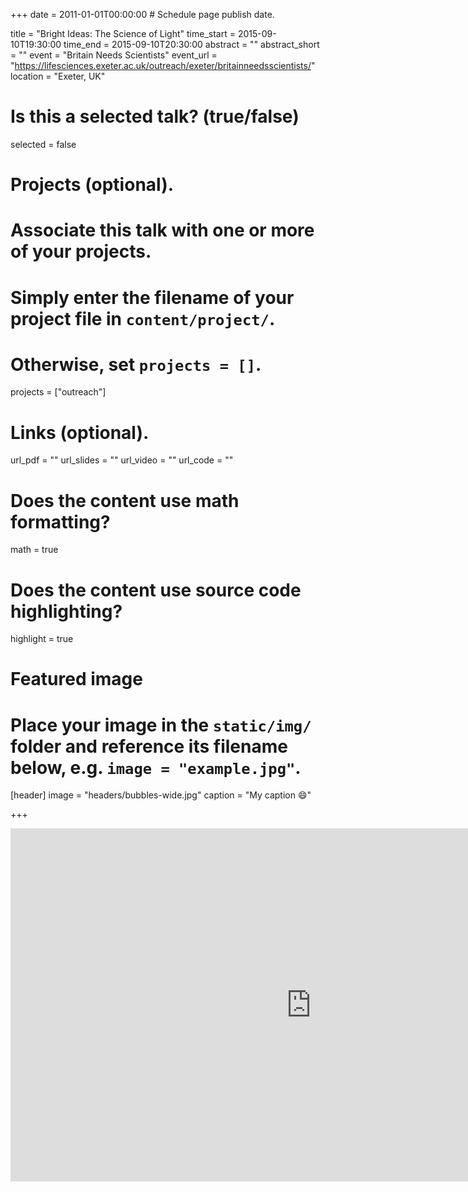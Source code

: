 +++
date = 2011-01-01T00:00:00  # Schedule page publish date.

title = "Bright Ideas: The Science of Light"
time_start = 2015-09-10T19:30:00
time_end = 2015-09-10T20:30:00
abstract = ""
abstract_short = ""
event = "Britain Needs Scientists"
event_url = "https://lifesciences.exeter.ac.uk/outreach/exeter/britainneedsscientists/"
location = "Exeter, UK"

# Is this a selected talk? (true/false)
selected = false

# Projects (optional).
#   Associate this talk with one or more of your projects.
#   Simply enter the filename of your project file in `content/project/`.
#   Otherwise, set `projects = []`.
projects = ["outreach"]

# Links (optional).
url_pdf = ""
url_slides = ""
url_video = ""
url_code = ""

# Does the content use math formatting?
math = true

# Does the content use source code highlighting?
highlight = true

# Featured image
# Place your image in the `static/img/` folder and reference its filename below, e.g. `image = "example.jpg"`.
[header]
image = "headers/bubbles-wide.jpg"
caption = "My caption :smile:"

+++

<iframe src="https://onedrive.live.com/embed?cid=19DDD156966748AF&amp;resid=19DDD156966748AF%211345&amp;authkey=AERmFWrJbegAmqs&amp;em=2&amp;wdAr=1.7777777777777777" width="962px" height="565px" frameborder="0">This is an embedded <a target="_blank" href="https://office.com">Microsoft Office</a> presentation, powered by <a target="_blank" href="https://office.com/webapps">Office Online</a>.</iframe>
